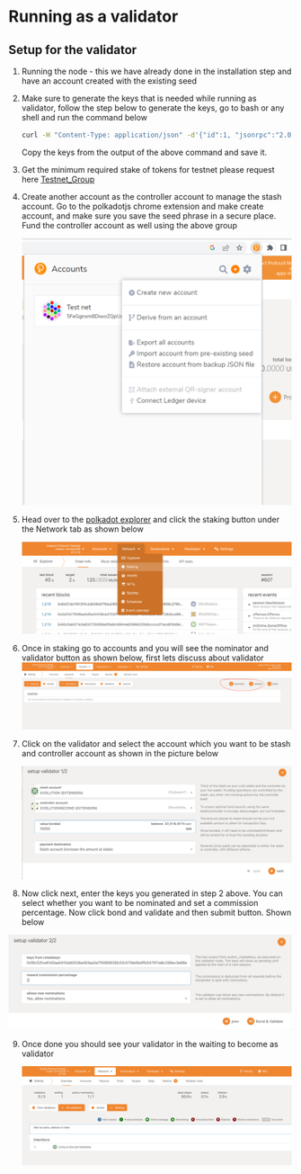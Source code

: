 # Running as a validator

[signal_testnet_group]: https://signal.group/#CjQKICa9F2r95FQoGhYjc02lwNgKZCOfDEZngfoWgr_ZkHc4EhAOywghKv4DebEkPsicSCFb
[polkadot_explorer]: https://polkadot.js.org/apps/?rpc=ws%3A%2F%2F127.0.0.1%3A9945#/explorer

## Setup for the validator

1. Running the node - this we have already done in the installation step and have an account created with the existing seed
2. Make sure to generate the keys that is needed while running as validator, follow the step below to generate the keys, go to bash or any shell and run the command below
    ```bash
    curl -H "Content-Type: application/json" -d'{"id":1, "jsonrpc":"2.0", "method": "author_rotateKeys", "params":[ ]}' http://localhost:9933
    ```
    Copy the keys from the output of the above command and save it.
   
3. Get the minimum required stake of tokens for testnet please request here [Testnet_Group][signal_testnet_group]

4. Create another account as the controller account to manage the stash account. Go to the polkadotjs chrome extension and make create account, and make sure you save the seed phrase in a secure place. Fund the controller account as well using the above group
   
     <img src="./img/importing_seeds_to_polkadotjs.png">

5. Head over to the [polkadot explorer][polkadot_explorer] and click the staking button under the Network tab as shown below
   
   <img src="./img/polkadot_js_staking.png">

6. Once in staking go to accounts and you will see the nominator and validator button as shown below, first lets discuss about validator
    <img src="./img/polkadot_js_validation.png">

7. Click on the validator and select the account which you want to be stash and controller account as shown in the picture below
   
   <img src="./img/polkadot_js_validator_setup_1.png">

8. Now click next, enter the keys you generated in step 2 above. You can select whether you want to be nominated and set a commission percentage. Now click bond and validate and then submit button.
 Shown below 

  <img src="./img/polkadot_js_validator_2.png" >

9. Once done you should see your validator in the waiting to become as validator

    <img src="./img/polkadot_js_validation_waiting.png">

